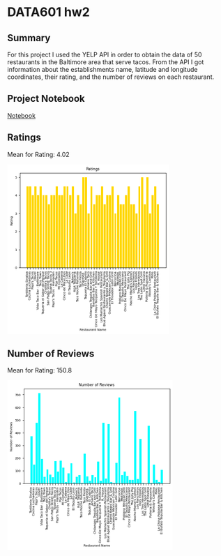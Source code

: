 # DATA601 hw2

## Summary  
For this project I used the YELP API in order to obtain the data of 50 restaurants in the Baltimore area that serve tacos. From the API I got information about the establishments name, latitude and longitude coordinates, their rating, and the number of reviews on each restaurant. 

## Project Notebook
[Notebook](https://github.com/Oliviad27/DATA601-hw2/blob/main/DATA601%20hw2.ipynb)


## Ratings
Mean for Rating: 4.02

![ratings.png](https://github.com/Oliviad27/DATA601-hw2/blob/main/ratings.png)

## Number of Reviews
Mean for Rating: 150.8

![reviews.png](https://github.com/Oliviad27/DATA601-hw2/blob/main/reviews.png)

